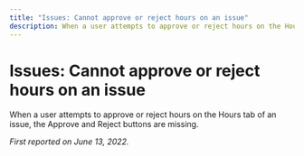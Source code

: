 ```yaml
---
title: "Issues: Cannot approve or reject hours on an issue"
description: When a user attempts to approve or reject hours on the Hours tab of an issue, the Approve and Reject buttons are missing.
---
```


# Issues: Cannot approve or reject hours on an issue

When a user attempts to approve or reject hours on the Hours tab of an issue, the Approve and Reject buttons are missing.

_First reported on June 13, 2022._

